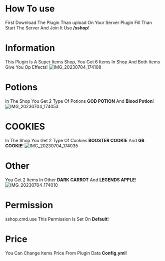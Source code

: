 # How To use 
First Download The Plugin Than upload On Your Server Plugin Fill Than Start The Server And Join It Use **/sshop**!
# Information 
This Plugin Is A Super Items Shop, You Get 6 Items In Shop And Both Items Give You Op Effects!
![IMG_20230704_174108](https://github.com/GabBiswajit/SuperItemsShop/assets/121815367/50d659b2-79db-4b96-8589-06f85668a0e5)
# Potions
In The Shop You Get 2 Type Of Potions **GOD POTION** And **Blood Potion**!
![IMG_20230704_174053](https://github.com/GabBiswajit/SuperItemsShop/assets/121815367/e517606a-f4c3-47a5-9ab2-9b50e8142b62)
# COOKIES
In The Shop You Get 2 Type Of Cookies **BOOSTER COOKIE** And **GB COOKIE**!
![IMG_20230704_174035](https://github.com/GabBiswajit/SuperItemsShop/assets/121815367/cd008bed-bd08-4a41-9c7e-58d66849a8d2)
# Other
You Get 2 Items In Other **DARK CARROT** And **LEGENDS APPLE**!
![IMG_20230704_174010](https://github.com/GabBiswajit/SuperItemsShop/assets/121815367/51b5b2b7-866b-47ba-a4e7-3a09f2d7a6e7)
# Permission
sshop.cmd.use This Permission Is Set On **Default**!
# Price
You Can Change Items Price From Plugin Data **Config.yml**!
